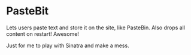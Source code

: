 PasteBit
========

Lets users paste text and store it on the site, like PasteBin.
Also drops all content on restart! Awesome!

Just for me to play with Sinatra and make a mess.
